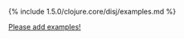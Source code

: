 {% include 1.5.0/clojure.core/disj/examples.md %}

[Please add examples!](https://github.com/arrdem/grimoire/edit/master/_includes/1.6.0/clojure.core/disj/examples.md)
